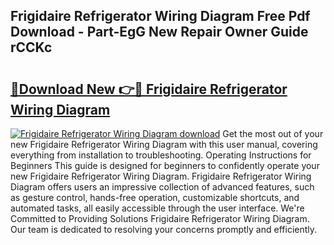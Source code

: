 ## Frigidaire Refrigerator Wiring Diagram Free Pdf Download - Part-EgG New Repair Owner Guide rCCKc

# <h2><a href="http://dflcft.blite.top/?on=Frigidaire+Refrigerator+Wiring+Diagram">🔗Download New 👉🔴 Frigidaire Refrigerator Wiring Diagram</a></h2>

[![Frigidaire Refrigerator Wiring Diagram download](https://i.imgur.com/lujVjoI.png)](http://dflcft.blite.top/?on=Frigidaire+Refrigerator+Wiring+Diagram)
Get the most out of your new Frigidaire Refrigerator Wiring Diagram with this user manual, covering everything from installation to troubleshooting. Operating Instructions for Beginners This guide is designed for beginners to confidently operate your new Frigidaire Refrigerator Wiring Diagram. Frigidaire Refrigerator Wiring Diagram offers users an impressive collection of advanced features, such as gesture control, hands-free operation, customizable shortcuts, and automated tasks, all easily accessible through the user interface. We're Committed to Providing Solutions Frigidaire Refrigerator Wiring Diagram. Our team is dedicated to resolving your concerns promptly and efficiently.
